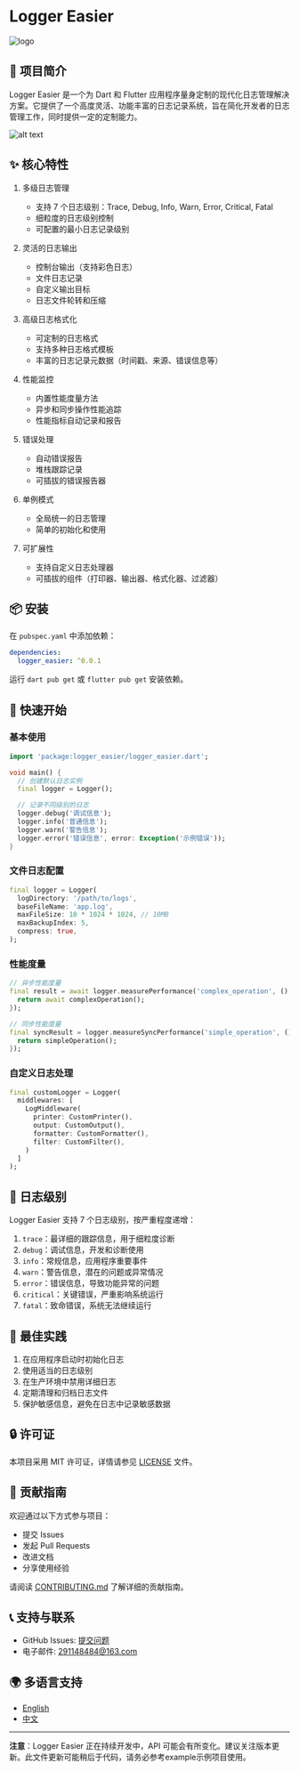 # Logger Easier

![logo](https://raw.githubusercontent.com/jacklee1995/flutter_logger_easier/refs/heads/master/logo.jpg)

## 🌟 项目简介

Logger Easier 是一个为 Dart 和 Flutter 应用程序量身定制的现代化日志管理解决方案。它提供了一个高度灵活、功能丰富的日志记录系统，旨在简化开发者的日志管理工作，同时提供一定的定制能力。

![alt text](https://raw.githubusercontent.com/jacklee1995/flutter_logger_easier/refs/heads/master/example.png)

## ✨ 核心特性

1. 多级日志管理
   - 支持 7 个日志级别：Trace, Debug, Info, Warn, Error, Critical, Fatal
   - 细粒度的日志级别控制
   - 可配置的最小日志记录级别

2. 灵活的日志输出
   - 控制台输出（支持彩色日志）
   - 文件日志记录
   - 自定义输出目标
   - 日志文件轮转和压缩

3. 高级日志格式化
   - 可定制的日志格式
   - 支持多种日志格式模板
   - 丰富的日志记录元数据（时间戳、来源、错误信息等）

4. 性能监控
   - 内置性能度量方法
   - 异步和同步操作性能追踪
   - 性能指标自动记录和报告

5. 错误处理
   - 自动错误报告
   - 堆栈跟踪记录
   - 可插拔的错误报告器

6. 单例模式
   - 全局统一的日志管理
   - 简单的初始化和使用

7. 可扩展性
   - 支持自定义日志处理器
   - 可插拔的组件（打印器、输出器、格式化器、过滤器）

## 📦 安装

在 `pubspec.yaml` 中添加依赖：

```yaml
dependencies:
  logger_easier: ^0.0.1
```

运行 `dart pub get` 或 `flutter pub get` 安装依赖。

## 🚀 快速开始

### 基本使用

```dart
import 'package:logger_easier/logger_easier.dart';

void main() {
  // 创建默认日志实例
  final logger = Logger();

  // 记录不同级别的日志
  logger.debug('调试信息');
  logger.info('普通信息');
  logger.warn('警告信息');
  logger.error('错误信息', error: Exception('示例错误'));
}
```

### 文件日志配置

```dart
final logger = Logger(
  logDirectory: '/path/to/logs',
  baseFileName: 'app.log',
  maxFileSize: 10 * 1024 * 1024, // 10MB
  maxBackupIndex: 5,
  compress: true,
);
```

### 性能度量

```dart
// 异步性能度量
final result = await logger.measurePerformance('complex_operation', () async {
  return await complexOperation();
});

// 同步性能度量
final syncResult = logger.measureSyncPerformance('simple_operation', () {
  return simpleOperation();
});
```

### 自定义日志处理

```dart
final customLogger = Logger(
  middlewares: [
    LogMiddleware(
      printer: CustomPrinter(),
      output: CustomOutput(),
      formatter: CustomFormatter(),
      filter: CustomFilter(),
    )
  ]
);
```

## 🌈 日志级别

Logger Easier 支持 7 个日志级别，按严重程度递增：

1. `trace`：最详细的跟踪信息，用于细粒度诊断
2. `debug`：调试信息，开发和诊断使用
3. `info`：常规信息，应用程序重要事件
4. `warn`：警告信息，潜在的问题或异常情况
5. `error`：错误信息，导致功能异常的问题
6. `critical`：关键错误，严重影响系统运行
7. `fatal`：致命错误，系统无法继续运行

## 📝 最佳实践

1. 在应用程序启动时初始化日志
2. 使用适当的日志级别
3. 在生产环境中禁用详细日志
4. 定期清理和归档日志文件
5. 保护敏感信息，避免在日志中记录敏感数据

## 🔒 许可证

本项目采用 MIT 许可证，详情请参见 [LICENSE](LICENSE) 文件。

## 🤝 贡献指南

欢迎通过以下方式参与项目：

- 提交 Issues
- 发起 Pull Requests
- 改进文档
- 分享使用经验

请阅读 [CONTRIBUTING.md](CONTRIBUTING.md) 了解详细的贡献指南。

## 📞 支持与联系

- GitHub Issues: [提交问题](https://github.com/jacklee1995/flutter_logger_easier/issues)
- 电子邮件: [291148484@163.com](mailto:291148484@163.com)

## 🌍 多语言支持

- [English](README.md)
- [中文](README_CN.md)

---

**注意**：Logger Easier 正在持续开发中，API 可能会有所变化。建议关注版本更新。此文件更新可能稍后于代码，请务必参考example示例项目使用。
